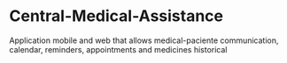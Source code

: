 # Central-Medical-Assistance
Application mobile and web that allows medical-paciente communication, calendar, reminders, appointments and medicines historical

